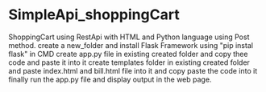 # SimpleApi_shoppingCart
ShoppingCart using RestApi with HTML and Python language using Post method.
create a new_folder and install Flask Framework using "pip instal flask" in CMD
create app.py file in existing created folder and copy thee code and paste it into it
create templates folder in existing created folder and paste index.html and bill.html file into it and copy paste the code into it
finally run the app.py file and display output in the web page.
